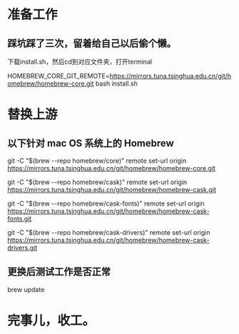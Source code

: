 # 准备工作
## 踩坑踩了三次，留着给自己以后偷个懒。
下载install.sh，然后cd到对应文件夹，打开terminal

HOMEBREW_CORE_GIT_REMOTE=https://mirrors.tuna.tsinghua.edu.cn/git/homebrew/homebrew-core.git bash install.sh

# 替换上游
## 以下针对 mac OS 系统上的 Homebrew
git -C "$(brew --repo homebrew/core)" remote set-url origin https://mirrors.tuna.tsinghua.edu.cn/git/homebrew/homebrew-core.git

git -C "$(brew --repo homebrew/cask)" remote set-url origin https://mirrors.tuna.tsinghua.edu.cn/git/homebrew/homebrew-cask.git

git -C "$(brew --repo homebrew/cask-fonts)" remote set-url origin https://mirrors.tuna.tsinghua.edu.cn/git/homebrew/homebrew-cask-fonts.git

git -C "$(brew --repo homebrew/cask-drivers)" remote set-url origin https://mirrors.tuna.tsinghua.edu.cn/git/homebrew/homebrew-cask-drivers.git

## 更换后测试工作是否正常
brew update

# 完事儿，收工。
